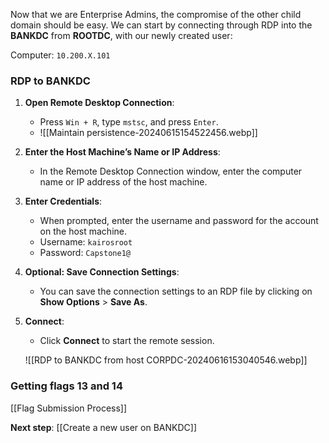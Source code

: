 
Now that we are Enterprise Admins, the compromise of the other child domain should be easy. We can start by connecting through RDP into the **BANKDC** from **ROOTDC**, with our newly created user:


Computer: `10.200.X.101`

### RDP to BANKDC

1. **Open Remote Desktop Connection**:
    
    - Press `Win + R`, type `mstsc`, and press `Enter`.
    - ![[Maintain persistence-20240615154522456.webp]]
1. **Enter the Host Machine’s Name or IP Address**:
    
    - In the Remote Desktop Connection window, enter the computer name or IP address of the host machine.
3. **Enter Credentials**:
    
    - When prompted, enter the username and password for the account on the host machine.
    - Username: `kairosroot`
    - Password: `Capstone1@`
1. **Optional: Save Connection Settings**:
    
    - You can save the connection settings to an RDP file by clicking on **Show Options** > **Save As**.
5. **Connect**:
    
    - Click **Connect** to start the remote session.

    ![[RDP to BANKDC from host CORPDC-20240616153040546.webp]]

### Getting flags 13 and 14
[[Flag Submission Process]]

**Next step**: [[Create a new user on BANKDC]]
